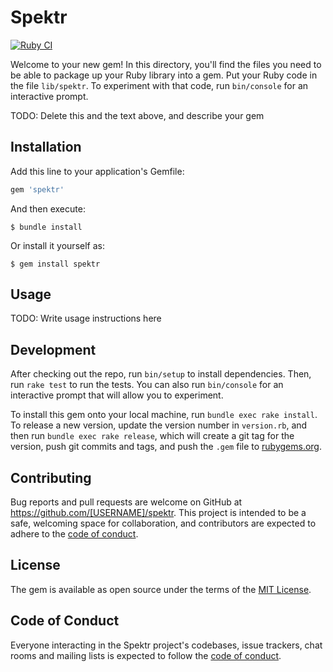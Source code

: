 # Spektr

[![Ruby CI](https://github.com/gregmolnar/spektr/actions/workflows/ci.yaml/badge.svg)](https://github.com/gregmolnar/spektr/actions/workflows/ci.yaml)

Welcome to your new gem! In this directory, you'll find the files you need to be able to package up your Ruby library into a gem. Put your Ruby code in the file `lib/spektr`. To experiment with that code, run `bin/console` for an interactive prompt.

TODO: Delete this and the text above, and describe your gem

## Installation

Add this line to your application's Gemfile:

```ruby
gem 'spektr'
```

And then execute:

    $ bundle install

Or install it yourself as:

    $ gem install spektr

## Usage

TODO: Write usage instructions here

## Development

After checking out the repo, run `bin/setup` to install dependencies. Then, run `rake test` to run the tests. You can also run `bin/console` for an interactive prompt that will allow you to experiment.

To install this gem onto your local machine, run `bundle exec rake install`. To release a new version, update the version number in `version.rb`, and then run `bundle exec rake release`, which will create a git tag for the version, push git commits and tags, and push the `.gem` file to [rubygems.org](https://rubygems.org).

## Contributing

Bug reports and pull requests are welcome on GitHub at https://github.com/[USERNAME]/spektr. This project is intended to be a safe, welcoming space for collaboration, and contributors are expected to adhere to the [code of conduct](https://github.com/[USERNAME]/spektr/blob/master/CODE_OF_CONDUCT.md).


## License

The gem is available as open source under the terms of the [MIT License](https://opensource.org/licenses/MIT).

## Code of Conduct

Everyone interacting in the Spektr project's codebases, issue trackers, chat rooms and mailing lists is expected to follow the [code of conduct](https://github.com/[USERNAME]/spektr/blob/master/CODE_OF_CONDUCT.md).
